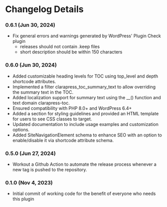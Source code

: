 # Changelog Details

### 0.6.1 (Jun 30, 2024) ###
* Fix general errors and warnings generated by WordPress' Plugin Check plugin
  * releases should not contain .keep files
  * short description should be within 150 characters

### 0.6.0 (Jun 30, 2024) ###
* Added customizable heading levels for TOC using top_level and depth shortcode attributes.
* Implemented a filter clarapress_toc_summary_text to allow overriding the summary text in the TOC.
* Added localization support for summary text using the __() function and text domain clarapress-toc.
* Ensured compatibility with PHP 8.0+ and WordPress 6.4+
* Added a section for styling guidelines and provided an HTML template for users to see CSS classes to target.
* Updated documentation to include usage examples and customization options.
* Added SiteNavigationElement schema to enhance SEO with an option to enable/disable it via shortcode attribute schema.

### 0.5.0 (Jun 27, 2024) ###
* Workout a Github Action to automate the release process whenever a new tag is pushed to the repository.

### 0.1.0 (Nov 4, 2023) ###
* Initial commit of working code for the benefit of everyone who needs this plugin
